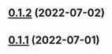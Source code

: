 

## [0.1.2](https://github.com/sidwebworks/coot/compare/0.1.1...0.1.2) (2022-07-02)

## [0.1.1](https://github.com/sidwebworks/coot/compare/0.1.0...0.1.1) (2022-07-01)